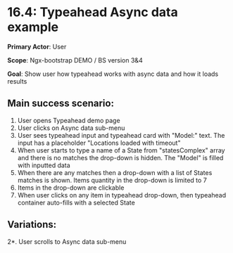 16.4: Typeahead Async data example
==================================
**Primary Actor**: User

**Scope**: Ngx-bootstrap DEMO / BS version 3&4

**Goal**: Show user how typeahead works with async data and how it loads results

Main success scenario:
-------------------------
1. User opens Typeahead demo page
2. User clicks on Async data sub-menu
3. User sees typeahead input and typeahead card with "Model:" text. The input has a placeholder "Locations loaded with timeout"
4. When user starts to type a name of a State from "statesComplex" array and there is no matches the drop-down is hidden. The "Model" is filled with inputted data
5. When there are any matches then a drop-down with a list of States matches is shown. Items quantity in the drop-down is limited to 7
6. Items in the drop-down are clickable
7. When user clicks on any item in typeahead drop-down, then typeahead container auto-fills with a selected State

Variations:
-----------
2*. User scrolls to Async data sub-menu
